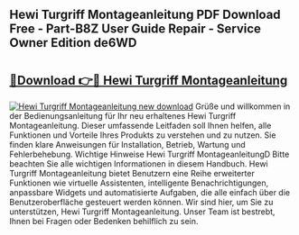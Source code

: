 ## Hewi Turgriff Montageanleitung PDF Download Free - Part-B8Z User Guide Repair - Service Owner Edition de6WD

# <h2><a href="http://df6dbg.blite.top/?on=Hewi+Turgriff+Montageanleitung">🔗Download 👉🔴 Hewi Turgriff Montageanleitung</a></h2>

[![Hewi Turgriff Montageanleitung new download](https://i.imgur.com/lujVjoI.png)](http://df6dbg.blite.top/?on=Hewi+Turgriff+Montageanleitung)
Grüße und willkommen in der Bedienungsanleitung für Ihr neu erhaltenes Hewi Turgriff Montageanleitung. Dieser umfassende Leitfaden soll Ihnen helfen, alle Funktionen und Vorteile Ihres Produkts zu verstehen und zu nutzen. Sie finden klare Anweisungen für Installation, Betrieb, Wartung und Fehlerbehebung. Wichtige Hinweise Hewi Turgriff MontageanleitungD Bitte beachten Sie alle wichtigen Informationen in diesem Handbuch. Hewi Turgriff Montageanleitung bietet Benutzern eine Reihe erweiterter Funktionen wie virtuelle Assistenten, intelligente Benachrichtigungen, anpassbare Widgets und automatisierte Aufgaben, die alle einfach über die Benutzeroberfläche gesteuert werden können. Wir sind hier, um Sie zu unterstützen, Hewi Turgriff Montageanleitung. Unser Team ist bestrebt, Ihnen bei Fragen oder Bedenken behilflich zu sein.
